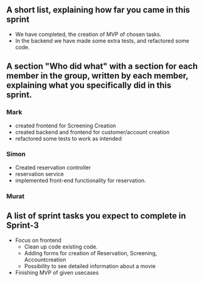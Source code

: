 ## A short list, explaining how far you came in this sprint
* We have completed, the creation of MVP of chosen tasks. 
* In the backend we have made some extra tests, and refactored some code.

## A section "Who did what" with a section for each member in the group, written by each member, explaining what you specifically did in this sprint.
### Mark
* created frontend for Screening Creation
* created backend and frontend for customer/account creation
* refactored some tests to work as intended

### Simon
* Created reservation controller
* reservation service
* implemented front-end functionality for reservation.

### Murat

## A list of sprint tasks you expect to complete in Sprint-3
* Focus on frontend
  * Clean up code existing code.
  * Adding forms for creation of Reservation, Screening, Accountcreation
  * Possibility to see detailed information about a movie
* Finishing MVP of given usecases
